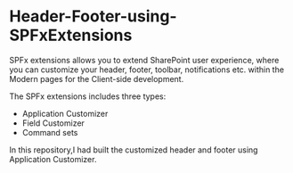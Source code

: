 # Header-Footer-using-SPFxExtensions
SPFx extensions allows you to extend SharePoint user experience, where you can customize your header, footer, toolbar, notifications etc. within the Modern pages for the Client-side development.

The SPFx extensions includes three types:

- Application Customizer
- Field Customizer
- Command sets

In this repository,I had built the customized header and footer using Application Customizer.

